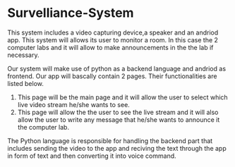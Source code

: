 # Survelliance-System
This system includes a video capturing device,a speaker and an andriod app. This system will allows its user to monitor 
a room. In this case the 2 computer labs and it will allow to make announcements in the the lab if necessary.

Our system will make use of python as a backend language and andriod as frontend. Our app will bascally contain 2 pages.
Their functionalities are listed below.

1. This page will be the main page and it will allow the user to select which live video stream he/she wants to see.
2. This page will allow the the user to see the live stream and it will also allow the user to write any message that 
   he/she wants to announce it the computer lab.
   
The Python language is responsible for handling the backend part that includes sending the video to the app and reciving the text through the app in form of text and then converting it into voice command.


